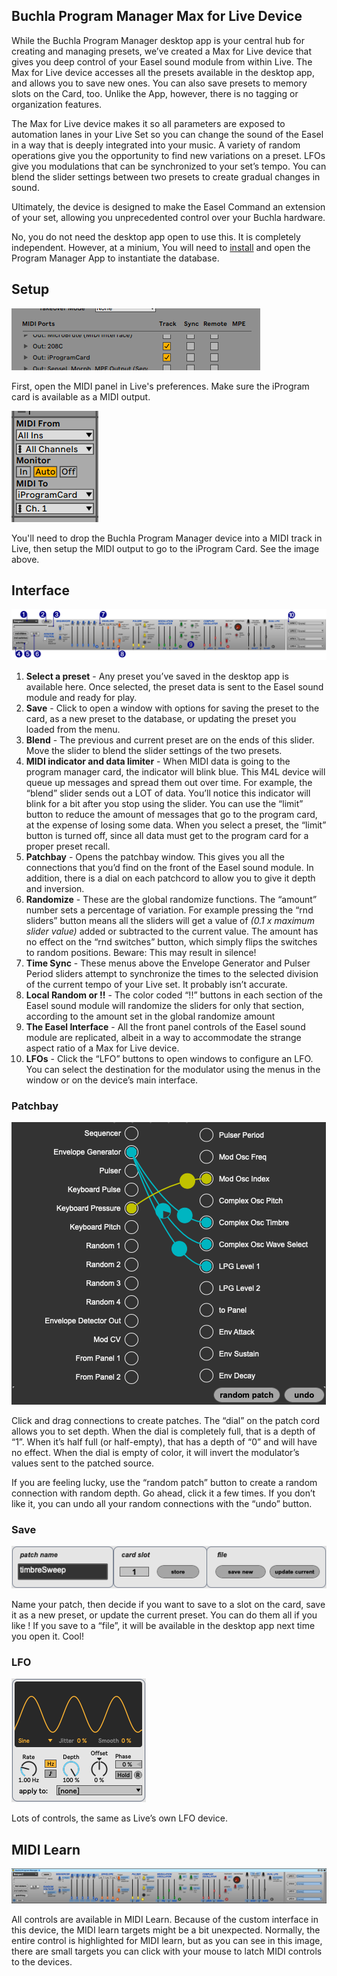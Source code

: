 ## Buchla Program Manager Max for Live Device

While the Buchla Program Manager desktop app is your central hub for creating and managing presets, we’ve created a Max for Live device that gives you deep control of your Easel sound module from within Live. The Max for Live device accesses all the presets available in the desktop app, and allows you to save new ones. You can also save presets to memory slots on the Card, too. Unlike the App, however, there is no tagging or organization features.

The Max for Live device makes it so all parameters are exposed to automation lanes in your Live Set so you can change the sound of the Easel in a way that is deeply integrated into your music. A variety of random operations give you the opportunity to find new variations on a preset. LFOs give you modulations that can be synchronized to your set’s tempo. You can blend the slider settings between two presets to create gradual changes in sound.

Ultimately, the device is designed to make the Easel Command an extension of your set, allowing you unprecedented control over your Buchla hardware.

No, you do not need the desktop app open to use this. It is completely independent. However, at a minium, You will need to [install](https://buchla.com/programmanager/) and open the Program Manager App to instantiate the database.

## Setup

!["MIDI preferences detail image"](production/midiports.png "MIDI preferences in Ableton Live")

First, open the MIDI panel in Live's preferences. Make sure the iProgram card is available as a MIDI output.

!["MIDI channel setup image"](production/midiout.png "Setup like so")

You'll need to drop the Buchla Program Manager device into a MIDI track in Live, then setup the MIDI output to go to the iProgram Card. See the image above. 

## Interface

!["Callouts for Buchla Program Manager Max for Live device"](production/callouts.png "Max for Live Interface")

1. **Select a preset** - Any preset you’ve saved in the desktop app is available here. Once selected, the preset data is sent to the Easel sound module and ready for play.
2. **Save** - Click to open a window with options for saving the preset to the card, as a new preset to the database, or updating the preset you loaded from the menu.
3. **Blend** - The previous and current preset are on the ends of this slider. Move the slider to blend the slider settings of the two presets.
4. **MIDI indicator and data limiter** - When MIDI data is going to the program manager card, the indicator will blink blue. This M4L device will queue up messages and spread them out over time. For example, the “blend” slider sends out a LOT of data. You’ll notice this indicator will blink for a bit after you stop using the slider. You can use the “limit” button to reduce the amount of messages that go to the program card, at the expense of losing some data. When you select a preset, the “limit” button is turned off, since all data must get to the program card for a proper preset recall.
5. **Patchbay** - Opens the patchbay window. This gives you all the connections that you’d find on the front of the Easel sound module. In addition, there is a dial on each patchcord to allow you to give it depth and inversion.
6. **Randomize** - These are the global randomize functions. The “amount” number sets a percentage of variation. For example pressing the “rnd sliders” button means all the sliders will get a value of _(0.1 x maximum slider value)_ added or subtracted to the current value. The amount has no effect on the “rnd switches” button, which simply flips the switches to random positions. Beware: This may result in silence!
7. **Time Sync** - These menus above the Envelope Generator and Pulser Period sliders attempt to synchronize the times to the selected division of the current tempo of your Live set. It probably isn’t accurate.
8. **Local Random or !!** - The color coded “!!” buttons in each section of the Easel sound module will randomize the sliders for only that section, according to the amount set in the global randomize amount
9. **The Easel Interface** - All the front panel controls of the Easel sound module are replicated, albeit in a way to accommodate the strange aspect ratio of a Max for Live device.
10. **LFOs** - Click the “LFO” buttons to open windows to configure an LFO. You can select the destination for the modulator using the menus in the window or on the device’s main interface.

### Patchbay

!["Patchbay panel image"](production/patchbay_screen.png "patchbay panel")

Click and drag connections to create patches. The “dial” on the patch cord allows you to set depth. When the dial is completely full, that is a depth of “1”. When it’s half full (or half-empty), that has a depth of “0” and will have no effect. When the dial is empty of color, it will invert the modulator’s values sent to the patched source.

If you are feeling lucky, use the “random patch” button to create a random connection with random depth. Go ahead, click it a few times. If you don’t like it, you can undo all your random connections with the “undo” button.


### Save

!["Save functions image"](production/save_screen.png "Save panel")

Name your patch, then decide if you want to save to a slot on the card, save it as a new preset, or update the current preset. You can do them all if you like	! If you save to a “file”, it will be available in the desktop app next time you open it. Cool!

### LFO

!["LFO panel image"](production/lfo_screen.png "LFO panel")

Lots of controls, the same as Live’s own LFO device.

## MIDI Learn

!["MIDI Learn mode image"](production/midilearn.png "MIDI Learn")

All controls are available in MIDI Learn. Because of the custom interface in this device, the MIDI learn targets might be a bit unexpected. Normally, the entire control is highlighted for MIDI learn, but as you can see in this image, there are small targets you can click with your mouse to latch MIDI controls to the devices.

